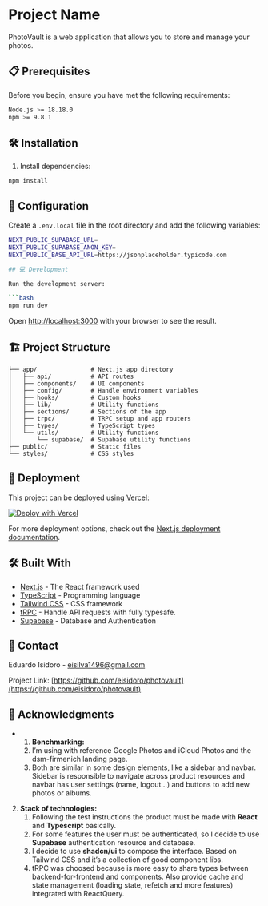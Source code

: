 # Project Name

PhotoVault is a web application that allows you to store and manage your photos.

## 📋 Prerequisites

Before you begin, ensure you have met the following requirements:

```bash
Node.js >= 18.18.0
npm >= 9.8.1
```

## 🛠️ Installation

1. Install dependencies:

```bash
npm install
```

## 🔧 Configuration

Create a `.env.local` file in the root directory and add the following variables:

```bash
NEXT_PUBLIC_SUPABASE_URL=
NEXT_PUBLIC_SUPABASE_ANON_KEY=
NEXT_PUBLIC_BASE_API_URL=https://jsonplaceholder.typicode.com

## 💻 Development

Run the development server:

```bash
npm run dev
```

Open [http://localhost:3000](http://localhost:3000) with your browser to see the result.

## 🏗️ Project Structure

```
├── app/               # Next.js app directory
│   ├── api/           # API routes
│   ├── components/    # UI components
│   ├── config/        # Handle environment variables
│   ├── hooks/         # Custom hooks
│   ├── lib/           # Utility functions
│   ├── sections/      # Sections of the app
│   ├── trpc/          # TRPC setup and app routers
│   ├── types/         # TypeScript types
│   └── utils/         # Utility functions
│       └── supabase/  # Supabase utility functions
├── public/            # Static files
└── styles/            # CSS styles
```

## 🚀 Deployment

This project can be deployed using [Vercel](https://vercel.com):

[![Deploy with Vercel](https://vercel.com/button)](https://vercel.com/new/clone?repository-url=https://github.com/yourusername/your-project-name)

For more deployment options, check out the [Next.js deployment documentation](https://nextjs.org/docs/app/building-your-application/deploying).

## 🛠️ Built With

- [Next.js](https://nextjs.org/) - The React framework used
- [TypeScript](https://www.typescriptlang.org/) - Programming language
- [Tailwind CSS](https://tailwindcss.com/) - CSS framework
- [tRPC](https://trpc.io/) - Handle API requests with fully typesafe.
- [Supabase](https://supabase.com/) - Database and Authentication


## 📧 Contact

Eduardo Isidoro - eisilva1496@gmail.com

Project Link: [https://github.com/eisidoro/photovault](https://github.com/eisidoro/photovault)

## 🙏 Acknowledgments

- 1. **Benchmarking:** 
    1. I’m using with reference Google Photos and iCloud Photos and the dsm-firmenich landing page.
    2. Both are similar in some design elements, like a sidebar and navbar. Sidebar is responsible to navigate across product resources and navbar has user settings (name, logout…) and buttons to add new photos or albums.

2. **Stack of technologies:**
    1. Following the test instructions the product must be made with **React** and **Typescript** basically.
    2. For some features the user must be authenticated, so I decide to use **Supabase** authentication resource and database.
    3. I decide to use **shadcn/ui** to compose the interface. Based on Tailwind CSS and it’s a collection of good component libs.
    4. tRPC was choosed because is more easy to share types between backend-for-frontend and components. Also provide cache and state management (loading state, refetch and more features) integrated with ReactQuery.
